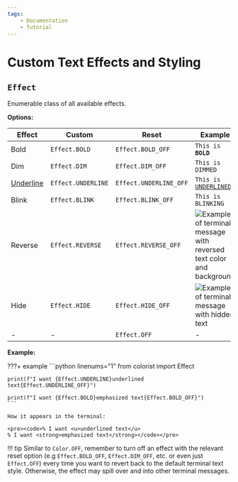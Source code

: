 ```yaml
---
tags:
    - Documentation
    - Tutorial
---
```


# Custom Text Effects and Styling
## `Effect`
Enumerable class of all available effects.

**Options:**

| Effect           | Custom             | Reset                  | Example    |
| ---------------- | ------------------ | ---------------------- | ---------- |
| Bold             | `Effect.BOLD`      | `Effect.BOLD_OFF`      | <code>This is <strong>BOLD</strong></code> |
| Dim              | `Effect.DIM`       | `Effect.DIM_OFF`       | <code><span class="effect-dimmed">This is DIMMED</span></code> |
| <u>Underline</u> | `Effect.UNDERLINE` | `Effect.UNDERLINE_OFF` | <code>This is <u>UNDERLINED</u></code> |
| Blink            | `Effect.BLINK`     | `Effect.BLINK_OFF`     | <code><span class="effect-blinking">This is BLINKING</span></code> |
| Reverse          | `Effect.REVERSE`   | `Effect.REVERSE_OFF`   | ![Example of terminal message with reversed text color and background](../../assets/images/examples/effect_map/reverse_full_text_140x16.png) |
| Hide             | `Effect.HIDE`      | `Effect.HIDE_OFF`      | ![Example of terminal message with hidden text](../../assets/images/examples/effect_map/hide_full_text_140x16.png) |
| -                | -                  | `Effect.OFF`           | -          |

**Example:**

???+ example
    ```python linenums="1"
    from colorist import Effect

    print(f"I want {Effect.UNDERLINE}underlined text{Effect.UNDERLINE_OFF}")

    print(f"I want {Effect.BOLD}emphasized text{Effect.BOLD_OFF}")
    ```

    How it appears in the terminal:

    <pre><code>% I want <u>underlined text</u>
    % I want <strong>emphasized text</strong></code></pre>

!!! tip
    Similar to `Color.OFF`, remember to turn off an effect with the relevant reset option (e.g `Effect.BOLD_OFF`, `Effect.DIM_OFF`, etc. or even just `Effect.OFF`) every time you want to revert back to the default terminal text style. Otherwise, the effect may spill over and into other terminal messages.
